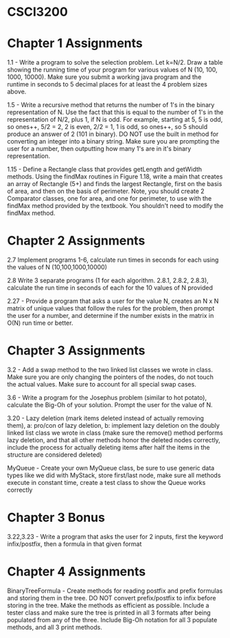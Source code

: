 # CSCI3200
# Chapter 1 Assignments
1.1 - Write a program to solve the selection problem. Let k=N/2. Draw a table showing the running time of your program for various values of N (10, 100, 1000, 10000). Make sure you submit a working java program and the runtime in seconds to 5 decimal places for at least the 4 problem sizes above.

1.5 - Write a recursive method that returns the number of 1's in the binary representation of N. Use the fact that this is equal to the number of 1's in the representation of N/2, plus 1, if N is odd. For example, starting at 5, 5 is odd, so ones++, 5/2 = 2, 2 is even, 2/2 = 1, 1 is odd, so ones++, so 5 should produce an answer of 2 (101 in binary). DO NOT use the built in method for converting an integer into a binary string. Make sure you are prompting the user for a number, then outputting how many 1's are in it's binary representation.

1.15 - Define a Rectangle class that provides getLength and getWidth methods. Using the findMax routines in Figure 1.18, write a main that creates an array of Rectangle (5+) and finds the largest Rectangle, first on the basis of area, and then on the basis of perimeter. Note, you should create 2 Comparator classes, one for area, and one for perimeter, to use with the findMax method provided by the textbook. You shouldn't need to modify the findMax method.

# Chapter 2 Assignments
2.7 Implement programs 1-6, calculate run times in seconds for each using the values of N (10,100,1000,10000)

2.8 Write 3 separate programs (1 for each algorithm. 2.8.1, 2.8.2, 2.8.3), calculate the run time in seconds of each for the 10 values of N provided

2.27 - Provide a program that asks a user for the value N, creates an N x N matrix of unique values that follow the rules for the problem, then prompt the user for a number, and determine if the number exists in the matrix in O(N) run time or better.

# Chapter 3 Assignments
3.2 - Add a swap method to the two linked list classes we wrote in class. Make sure you are only changing the pointers of the nodes, do not touch the actual values. Make sure to account for all special swap cases.

3.6 - Write a program for the Josephus problem (similar to hot potato), calculate the Big-Oh of your solution. Prompt the user for the value of N.

3.20 - Lazy deletion (mark items deleted instead of actually removing them), a: pro/con of lazy deletion, b: implement lazy deletion on the doubly linked list class we wrote in class (make sure the remove() method performs lazy deletion, and that all other methods honor the deleted nodes correctly, include the process for actually deleting items after half the items in the structure are considered deleted)

MyQueue - Create your own MyQueue class, be sure to use generic data types like we did with MyStack, store first/last node, make sure all methods execute in constant time, create a test class to show the Queue works correctly

# Chapter 3 Bonus
3.22,3.23 - Write a program that asks the user for 2 inputs, first the keyword infix/postfix, then a formula in that given format

# Chapter 4 Assignments
BinaryTreeFormula - Create methods for reading postfix and prefix formulas and storing them in the tree. DO NOT convert prefix/postfix to infix before storing in the tree. Make the methods as efficient as possible. Include a tester class and make sure the tree is printed in all 3 formats after being populated from any of the three. Include Big-Oh notation for all 3 populate methods, and all 3 print methods.
